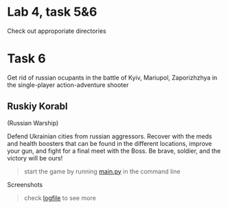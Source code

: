 # Lab 4, task 5&6
Check out approporiate directories
# Task 6
Get rid of russian ocupants in the battle of Kyiv, Mariupol, Zaporizhzhya in the single-player action-adventure shooter
## Ruskiy Korabl
(Russian Warship)

Defend Ukrainian cities from russian aggressors. Recover with the meds and health boosters that can be found in the different locations, improve your gun, and fight for a final meet with the Boss. Be brave, soldier, and the victory will be ours!

> start the game by running [main.py](6/main.py) in the command line

Screenshots


> check [logfile](6/log.txt) to see more


